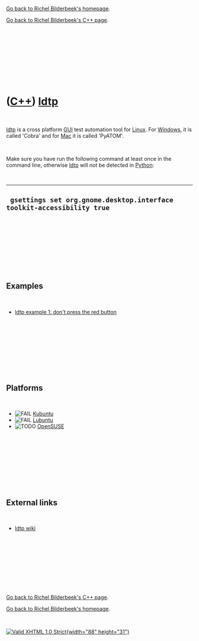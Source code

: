 [Go back to Richel Bilderbeek's homepage](index.htm).

[Go back to Richel Bilderbeek's C++ page](Cpp.htm).

 

 

 

 

 

([C++](Cpp.htm)) [ldtp](CppLdtp.htm)
====================================

 

[ldtp](CppLdtp.htm) is a cross platform [GUI](CppGui.htm) test
automation tool for [Linux](CppLinux.htm). For
[Windows](CppWindows.htm), it is called 'Cobra' and for
[Mac](CppMac.htm) it is called 'PyATOM'.

 

Make sure you have run the following command at least once in the
command line, otherwise [ldtp](CppLdtp.htm) will not be detected in
[Python](CppPython.htm):

 

  -------------------------------------------------------------------------
  ` gsettings set org.gnome.desktop.interface toolkit-accessibility true`
  -------------------------------------------------------------------------

 

 

 

 

 

Examples
--------

 

-   [ldtp example 1: don't press the red button](CppLdtpExample1.htm)

 

 

 

 

 

Platforms
---------

 

-   ![FAIL](PicRed.png) [Kubuntu](CppKubuntu.htm)
-   ![FAIL](PicRed.png) [Lubuntu](CppLubuntu.htm)
-   ![TODO](PicSpacer.png) [OpenSUSE](CppOpenSUSE.htm)

 

 

 

 

 

External links
--------------

 

-   [ldtp wiki](http://ldtp.freedesktop.org/wiki/)

 

 

 

 

 

[Go back to Richel Bilderbeek's C++ page](Cpp.htm).

[Go back to Richel Bilderbeek's homepage](index.htm).

 

[![Valid XHTML 1.0 Strict](valid-xhtml10.png){width="88"
height="31"}](http://validator.w3.org/check?uri=referer)
